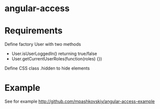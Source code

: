 # angular-access

Requirements
============

Define factory User with two methods
* User.isUserLoggedIn() returning true/false
* User.getCurrentUserRoles(function(roles) {})

Define CSS class .hidden to hide elements

Example
=======

See for example http://github.com/mpashkovskiy/angular-access-example